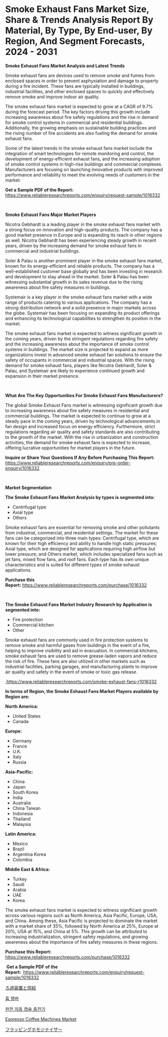 <p><h1>Smoke Exhaust Fans Market Size, Share & Trends Analysis Report By Material, By Type, By End-user, By Region, And Segment Forecasts, 2024 - 2031</h1></p><p><strong>Smoke Exhaust Fans Market Analysis and Latest Trends</strong></p>
<p><p>Smoke exhaust fans are devices used to remove smoke and fumes from enclosed spaces in order to prevent asphyxiation and damage to property during a fire incident. These fans are typically installed in buildings, industrial facilities, and other enclosed spaces to quickly and effectively remove smoke and improve indoor air quality.</p><p>The smoke exhaust fans market is expected to grow at a CAGR of 9.7% during the forecast period. The key factors driving this growth include increasing awareness about fire safety regulations and the rise in demand for smoke control systems in commercial and residential buildings. Additionally, the growing emphasis on sustainable building practices and the rising number of fire accidents are also fueling the demand for smoke exhaust fans.</p><p>Some of the latest trends in the smoke exhaust fans market include the integration of smart technologies for remote monitoring and control, the development of energy-efficient exhaust fans, and the increasing adoption of smoke control systems in high-rise buildings and commercial complexes. Manufacturers are focusing on launching innovative products with improved performance and reliability to meet the evolving needs of customers in the market.</p></p>
<p><strong>Get a Sample PDF of the Report:&nbsp;</strong> <a href="https://www.reliableresearchreports.com/enquiry/request-sample/1016332">https://www.reliableresearchreports.com/enquiry/request-sample/1016332</a></p>
<p>&nbsp;</p>
<p><strong>Smoke Exhaust Fans Major Market Players</strong></p>
<p><p>Nicotra Gebhardt is a leading player in the smoke exhaust fans market with a strong focus on innovation and high-quality products. The company has a good market presence in Europe and is expanding its reach in other regions as well. Nicotra Gebhardt has been experiencing steady growth in recent years, driven by the increasing demand for smoke exhaust fans in commercial and industrial buildings.</p><p>Soler & Palau is another prominent player in the smoke exhaust fans market, known for its energy-efficient and reliable products. The company has a well-established customer base globally and has been investing in research and development to stay ahead in the market. Soler & Palau has been witnessing substantial growth in its sales revenue due to the rising awareness about fire safety measures in buildings.</p><p>Systemair is a key player in the smoke exhaust fans market with a wide range of products catering to various applications. The company has a strong distribution network and a solid presence in major markets across the globe. Systemair has been focusing on expanding its product offerings and enhancing its technological capabilities to strengthen its position in the market.</p><p>The smoke exhaust fans market is expected to witness significant growth in the coming years, driven by the stringent regulations regarding fire safety and the increasing awareness about the importance of smoke control systems in buildings. The market size is projected to expand as more organizations invest in advanced smoke exhaust fan solutions to ensure the safety of occupants in commercial and industrial spaces. With the rising demand for smoke exhaust fans, players like Nicotra Gebhardt, Soler & Palau, and Systemair are likely to experience continued growth and expansion in their market presence.</p></p>
<p>&nbsp;</p>
<p><strong>What Are The Key Opportunities For Smoke Exhaust Fans Manufacturers?</strong></p>
<p><p>The global Smoke Exhaust Fans market is witnessing significant growth due to increasing awareness about fire safety measures in residential and commercial buildings. The market is expected to continue to grow at a steady pace in the coming years, driven by technological advancements in fan design and increased focus on energy efficiency. Furthermore, strict regulations regarding air quality and safety standards are also contributing to the growth of the market. With the rise in urbanization and construction activities, the demand for smoke exhaust fans is expected to increase, offering lucrative opportunities for market players in the future.</p></p>
<p><strong>Inquire or Share Your Questions If Any Before Purchasing This Report:</strong> <a href="https://www.reliableresearchreports.com/enquiry/pre-order-enquiry/1016332">https://www.reliableresearchreports.com/enquiry/pre-order-enquiry/1016332</a></p>
<p>&nbsp;</p>
<p><strong>Market Segmentation</strong></p>
<p><strong>The Smoke Exhaust Fans Market Analysis by types is segmented into:</strong></p>
<p><ul><li>Centrifugal type</li><li>Axial type</li><li>Others</li></ul></p>
<p><p>Smoke exhaust fans are essential for removing smoke and other pollutants from industrial, commercial, and residential settings. The market for these fans can be categorized into three main types: Centrifugal type, which are known for their high efficiency and ability to handle high static pressures; Axial type, which are designed for applications requiring high airflow but lower pressure; and Others market, which includes specialized fans such as jet fans, mixed flow fans, and roof fans. Each type has its own unique characteristics and is suited for different types of smoke exhaust applications.</p></p>
<p><strong>Purchase this Report:&nbsp;</strong><a href="https://www.reliableresearchreports.com/purchase/1016332">https://www.reliableresearchreports.com/purchase/1016332</a></p>
<p>&nbsp;</p>
<p><strong>The Smoke Exhaust Fans Market Industry Research by Application is segmented into:</strong></p>
<p><ul><li>Fire protection</li><li>Commercial kitchen</li><li>Other</li></ul></p>
<p><p>Smoke exhaust fans are commonly used in fire protection systems to remove smoke and harmful gases from buildings in the event of a fire, helping to improve visibility and aid in evacuation. In commercial kitchens, smoke exhaust fans are used to remove grease-laden vapors and reduce the risk of fire. These fans are also utilized in other markets such as industrial facilities, parking garages, and manufacturing plants to improve air quality and safety in the event of smoke or toxic gas release.</p></p>
<p><a href="https://www.reliableresearchreports.com/smoke-exhaust-fans-r1016332">&nbsp;https://www.reliableresearchreports.com/smoke-exhaust-fans-r1016332</a></p>
<p><strong>In terms of Region, the Smoke Exhaust Fans Market Players available by Region are:</strong></p>
<p>
    <p> <strong> North America: </strong>
        <ul>
            <li>United States</li>
            <li>Canada</li>
        </ul>
        </p> 
    <p> <strong> Europe: </strong>
        <ul>
            <li>Germany</li>
            <li>France</li>
            <li>U.K.</li>
            <li>Italy</li>
            <li>Russia</li>
        </ul>
        </p> 
    <p> <strong> Asia-Pacific: </strong>
        <ul>
            <li>China</li>
            <li>Japan</li>
            <li>South Korea</li>
            <li>India</li>
            <li>Australia</li>
            <li>China Taiwan</li>
            <li>Indonesia</li>
            <li>Thailand</li>
            <li>Malaysia</li>
        </ul>
        </p> 
    <p> <strong> Latin America: </strong>
        <ul>
            <li>Mexico</li>
            <li>Brazil</li>
            <li>Argentina Korea</li>
            <li>Colombia</li>
        </ul>
        </p> 
    <p> <strong> Middle East & Africa: </strong>
        <ul>
            <li>Turkey</li>
            <li>Saudi</li>
            <li>Arabia</li>
            <li>UAE</li>
            <li>Korea</li>
        </ul>
    </p>
    </p>
<p><p>The smoke exhaust fans market is expected to witness significant growth across various regions such as North America, Asia Pacific, Europe, USA, and China. Among these, Asia Pacific is projected to dominate the market with a market share of 35%, followed by North America at 25%, Europe at 20%, USA at 15%, and China at 5%. This growth can be attributed to increasing industrialization, stringent safety regulations, and growing awareness about the importance of fire safety measures in these regions.</p></p>
<p><strong>Purchase this Report: </strong><a href="https://www.reliableresearchreports.com/purchase/1016332">https://www.reliableresearchreports.com/purchase/1016332</a></p>
<p>&nbsp;<strong>Get a Sample PDF of the Report:&nbsp;&nbsp;</strong><a href="https://www.reliableresearchreports.com/enquiry/request-sample/1016332">https://www.reliableresearchreports.com/enquiry/request-sample/1016332</a></p>
<p><strong></strong></p>
<p><p><a href="https://github.com/avwofrml53535/Market-Research-Report-List-2/blob/main/5613878159202.md">ろ過装置と供給</a></p><p><a href="https://github.com/gambitz1998/Market-Research-Report-List-1/blob/main/2438564170741.md">흄 챔버</a></p><p><a href="https://github.com/nhaiquang84/Market-Research-Report-List-1/blob/main/7690885170742.md">완전 자동 캡슐 충전기</a></p><p><a href="https://github.com/EveKerluke2023/Market-Research-Report-List-1/blob/main/espresso-coffee-machines-market.md">Espresso Coffee Machines Market</a></p><p><a href="https://github.com/JanickJohns/Market-Research-Report-List-1/blob/main/5364853159201.md">フラッピングホモジナイザー</a></p></p>